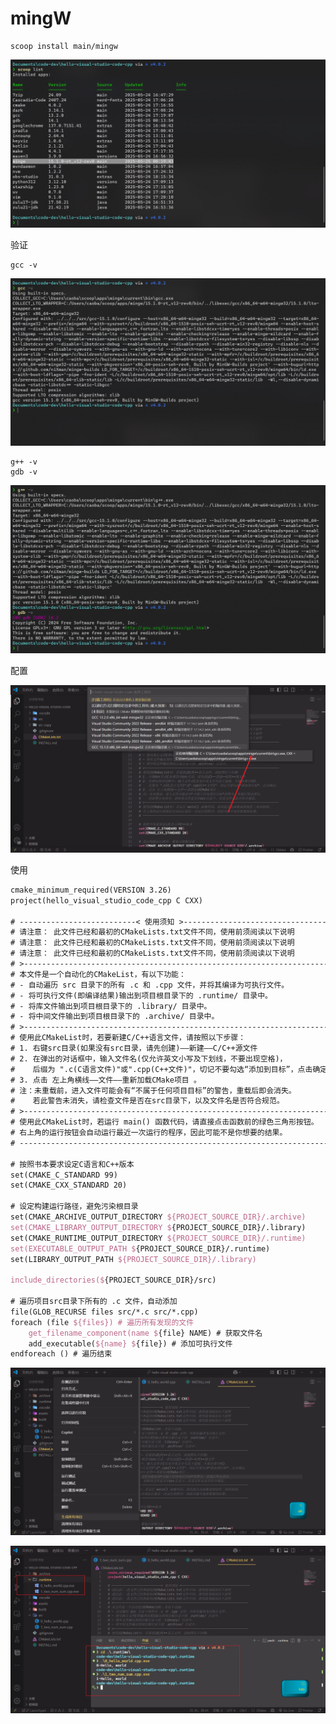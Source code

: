 # mingW

```shell
scoop install main/mingw
```

![image-20250525222553385](./assets/image-20250525222553385.png)

验证

```shell
gcc -v
```

![image-20250525222617099](./assets/image-20250525222617099.png)

```shell
g++ -v
gdb -v
```

![image-20250525222636866](./assets/image-20250525222636866.png)

配置

![image-20250525222509405](./assets/image-20250525222509405.png)

使用

```tex
cmake_minimum_required(VERSION 3.26)
project(hello_visual_studio_code_cpp C CXX)

# --------------------------< 使用须知 >------------------------------------
# 请注意： 此文件已经和最初的CMakeLists.txt文件不同，使用前须阅读以下说明
# 请注意： 此文件已经和最初的CMakeLists.txt文件不同，使用前须阅读以下说明
# 请注意： 此文件已经和最初的CMakeLists.txt文件不同，使用前须阅读以下说明
# >-----------------------------------------------------------------------
# 本文件是一个自动化的CMakeList，有以下功能：
# - 自动遍历 src 目录下的所有 .c 和 .cpp 文件，并将其编译为可执行文件。
# - 将可执行文件(即编译结果)输出到项目根目录下的 .runtime/ 目录中。
# - 将库文件输出到项目根目录下的 .library/ 目录中。
# - 将中间文件输出到项目根目录下的 .archive/ 目录中。
# >-----------------------------------------------------------------------
# 使用此CMakeList时，若要新建C/C++语言文件，请按照以下步骤：
# 1. 右键src目录(如果没有src目录，请先创建)——新建——C/C++源文件
# 2. 在弹出的对话框中，输入文件名(仅允许英文小写及下划线，不要出现空格)，
#    后缀为 ".c(C语言文件)"或".cpp(C++文件)"，切记不要勾选“添加到目标”，点击确定。
# 3. 点击 左上角横线——文件——重新加载CMake项目 。
# 注：未重载前，进入文件可能会有“不属于任何项目目标”的警告，重载后即会消失。
#    若此警告未消失，请检查文件是否在src目录下，以及文件名是否符合规范。
# >-----------------------------------------------------------------------
# 使用此CMakeList时，若运行 main() 函数代码，请直接点击函数前的绿色三角形按钮。
# 右上角的运行按钮会自动运行最近一次运行的程序，因此可能不是你想要的结果。
# ------------------------------------------------------------------------

# 按照书本要求设定C语言和C++版本
set(CMAKE_C_STANDARD 99)
set(CMAKE_CXX_STANDARD 20)

# 设定构建运行路径，避免污染根目录
set(CMAKE_ARCHIVE_OUTPUT_DIRECTORY ${PROJECT_SOURCE_DIR}/.archive)
set(CMAKE_LIBRARY_OUTPUT_DIRECTORY ${PROJECT_SOURCE_DIR}/.library)
set(CMAKE_RUNTIME_OUTPUT_DIRECTORY ${PROJECT_SOURCE_DIR}/.runtime)
set(EXECUTABLE_OUTPUT_PATH ${PROJECT_SOURCE_DIR}/.runtime)
set(LIBRARY_OUTPUT_PATH ${PROJECT_SOURCE_DIR}/.library)

include_directories(${PROJECT_SOURCE_DIR}/src)

# 遍历项目src目录下所有的 .c 文件，自动添加
file(GLOB_RECURSE files src/*.c src/*.cpp)
foreach (file ${files}) # 遍历所有发现的文件
    get_filename_component(name ${file} NAME) # 获取文件名
    add_executable(${name} ${file}) # 添加可执行文件
endforeach () # 遍历结束
```

![image-20250525222900782](./assets/image-20250525222900782.png)

![image-20250525222937047](./assets/image-20250525222937047.png)
